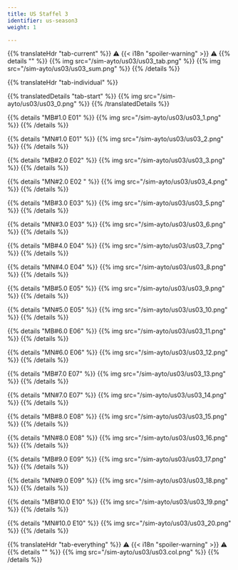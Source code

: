 ```yaml
---
title: US Staffel 3
identifier: us-season3
weight: 1

---
```


{{% translateHdr "tab-current" %}}
:warning: {{< i18n "spoiler-warning" >}} :warning:
{{% details "" %}}
{{% img src="/sim-ayto/us03/us03_tab.png" %}}
{{% img src="/sim-ayto/us03/us03_sum.png" %}}
{{% /details %}}

{{% translateHdr "tab-individual" %}}

{{% translatedDetails "tab-start" %}}
{{% img src="/sim-ayto/us03/us03_0.png" %}}
{{% /translatedDetails %}}

{{% details "MB#1.0 E01" %}}
{{% img src="/sim-ayto/us03/us03_1.png" %}}
{{% /details %}}

{{% details "MN#1.0 E01" %}}
{{% img src="/sim-ayto/us03/us03_2.png" %}}
{{% /details %}}

{{% details "MB#2.0 E02" %}}
{{% img src="/sim-ayto/us03/us03_3.png" %}}
{{% /details %}}

{{% details "MN#2.0 E02 " %}}
{{% img src="/sim-ayto/us03/us03_4.png" %}}
{{% /details %}}

{{% details "MB#3.0 E03" %}}
{{% img src="/sim-ayto/us03/us03_5.png" %}}
{{% /details %}}

{{% details "MN#3.0 E03" %}}
{{% img src="/sim-ayto/us03/us03_6.png" %}}
{{% /details %}}

{{% details "MB#4.0 E04" %}}
{{% img src="/sim-ayto/us03/us03_7.png" %}}
{{% /details %}}

{{% details "MN#4.0 E04" %}}
{{% img src="/sim-ayto/us03/us03_8.png" %}}
{{% /details %}}

{{% details "MB#5.0 E05" %}}
{{% img src="/sim-ayto/us03/us03_9.png" %}}
{{% /details %}}

{{% details "MN#5.0 E05" %}}
{{% img src="/sim-ayto/us03/us03_10.png" %}}
{{% /details %}}

{{% details "MB#6.0 E06" %}}
{{% img src="/sim-ayto/us03/us03_11.png" %}}
{{% /details %}}

{{% details "MN#6.0 E06" %}}
{{% img src="/sim-ayto/us03/us03_12.png" %}}
{{% /details %}}

{{% details "MB#7.0 E07" %}}
{{% img src="/sim-ayto/us03/us03_13.png" %}}
{{% /details %}}

{{% details "MN#7.0 E07" %}}
{{% img src="/sim-ayto/us03/us03_14.png" %}}
{{% /details %}}

{{% details "MB#8.0 E08" %}}
{{% img src="/sim-ayto/us03/us03_15.png" %}}
{{% /details %}}

{{% details "MN#8.0 E08" %}}
{{% img src="/sim-ayto/us03/us03_16.png" %}}
{{% /details %}}

{{% details "MB#9.0 E09" %}}
{{% img src="/sim-ayto/us03/us03_17.png" %}}
{{% /details %}}

{{% details "MN#9.0 E09" %}}
{{% img src="/sim-ayto/us03/us03_18.png" %}}
{{% /details %}}

{{% details "MB#10.0 E10" %}}
{{% img src="/sim-ayto/us03/us03_19.png" %}}
{{% /details %}}

{{% details "MN#10.0 E10" %}}
{{% img src="/sim-ayto/us03/us03_20.png" %}}
{{% /details %}}

{{% translateHdr "tab-everything" %}}
:warning: {{< i18n "spoiler-warning" >}} :warning:
{{% details "" %}}
{{% img src="/sim-ayto/us03/us03.col.png" %}}
{{% /details %}}
